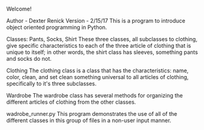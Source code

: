 Welcome!

Author - Dexter Renick
Version - 2/15/17
This is a program to introduce object oriented programming in Python.

Classes:
Pants, Socks, Shirt
These three classes, all subclasses to clothing, give specific characteristics
to each of the three article of clothing that is unique to itself; in other words,
the shirt class has sleeves, something pants and socks do not.

Clothing
The clothing class is a class that has the characteristics: name, color, clean,
and set clean something universal to all articles of clothing, specifically to it's three subclasses.

Wardrobe
The wardrobe class has several methods for organizing the different articles of clothing
from the other classes.


wadrobe_runner.py
This program demonstrates the use of all of the different classes in this group of files
in a non-user input manner.
